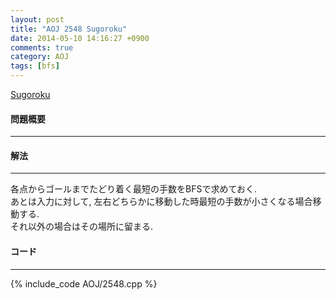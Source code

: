 ```yaml
---
layout: post
title: "AOJ 2548 Sugoroku"
date: 2014-05-10 14:16:27 +0900
comments: true
category: AOJ
tags: [bfs]
---
```


[Sugoroku](http://judge.u-aizu.ac.jp/onlinejudge/description.jsp?id=2548)

#### 問題概要

****

#### 解法

****

各点からゴールまでたどり着く最短の手数をBFSで求めておく.  
あとは入力に対して, 左右どちらかに移動した時最短の手数が小さくなる場合移動する.  
それ以外の場合はその場所に留まる.  

#### コード

****

{% include_code AOJ/2548.cpp %}

